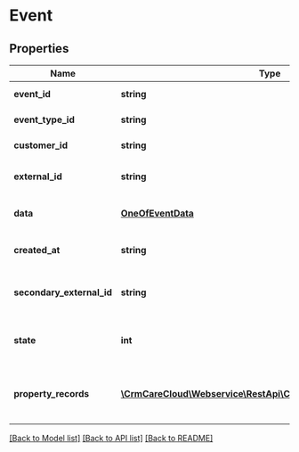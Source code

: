 # Event

## Properties
Name | Type | Description | Notes
------------ | ------------- | ------------- | -------------
**event_id** | **string** | The unique ID of the event. | [optional] 
**event_type_id** | **string** | The unique ID of the event type. | 
**customer_id** | **string** | The unique ID of the card holder. | 
**external_id** | **string** | The unique external ID of the event. It may be ID from other system. | 
**data** | [**OneOfEventData**](OneOfEventData.md) | Additional data of the event. Serialized data in JSON. | [optional] 
**created_at** | **string** | Date and time of the event. *(YYYY-MM-DD HH:MM:SS)* | [optional] 
**secondary_external_id** | **string** | Additional external ID of the event. It&#x27;s used in case, when differentiation of external_id needed. | [optional] 
**state** | **int** | State of the event type. *Possible values are: 0 - deleted / 1 - active / 2 - non active* | [optional] 
**property_records** | [**\CrmCareCloud\Webservice\RestApi\Client\Model\PropertyRecord[]**](PropertyRecord.md) | Additional properties of the event. This parameter contain values only if &#x60;include_property_records&#x60; is set to true. | [optional] 

[[Back to Model list]](../../README.md#documentation-for-models) [[Back to API list]](../../README.md#documentation-for-api-endpoints) [[Back to README]](../../README.md)

